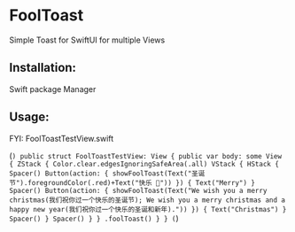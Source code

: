 # FoolToast 
Simple Toast for SwiftUI for multiple Views  
 
## Installation:  
Swift package Manager  
 
## Usage: 
FYI: FoolToastTestView.swift 
 
(```)
public struct FoolToastTestView: View {
    public var body: some View {
        ZStack {
            Color.clear.edgesIgnoringSafeArea(.all)
            VStack {
                HStack {
                    Spacer()
                    Button(action: {
                        showFoolToast(Text("圣诞节").foregroundColor(.red)+Text("快乐 🎄"))
                    }) {
                        Text("Merry")
                    }
                    Spacer()
                    Button(action: {
                        showFoolToast(Text("We wish you a merry christmas(我们祝你过一个快乐的圣诞节); We wish you a merry christmas and a happy new year(我们祝你过一个快乐的圣诞和新年)."))
                    }) {
                        Text("Christmas")
                    }
                    Spacer()
                }
                Spacer()
            }
        }
        .foolToast()
    }
}
(```)
